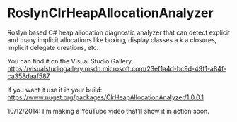 RoslynClrHeapAllocationAnalyzer
===============================

Roslyn based C# heap allocation diagnostic analyzer that can detect explicit and many implicit allocations like boxing, display classes a.k.a closures, implicit delegate creations, etc.

You can find it on the Visual Studio Gallery, https://visualstudiogallery.msdn.microsoft.com/23ef1a4d-bc9d-49f1-a84f-ca358daaf587

If you want it use it in your build: https://www.nuget.org/packages/ClrHeapAllocationAnalyzer/1.0.0.1

10/12/2014: I'm making a YouTube video that'll show it in action soon.